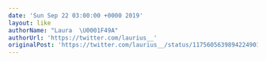 ```yaml
---
date: 'Sun Sep 22 03:00:00 +0000 2019'
layout: like
authorName: "Laura  \U0001F49A"
authorUrl: 'https://twitter.com/laurius__'
originalPost: 'https://twitter.com/laurius__/status/1175605639894224901'
---
```


